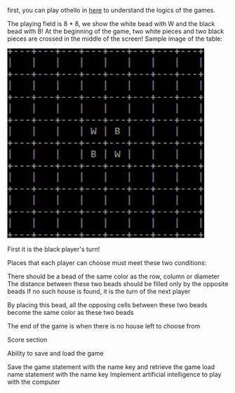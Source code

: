 first, you can play othello in [here](https://www.eothello.com/) to understand the logics of the games.

The playing field is 8 * 8, we show the white bead with W and the black bead with B! At the beginning of the game, two white pieces and two black pieces are crossed in the middle of the screen! Sample image of the table:

![board](https://github.com/pouyaardehkhani/Fundamentals-of-Programming-Course-Exercises-CPP/blob/main/End%20of%20the%20semester%20project%20-%20othello/saved_image.png)

First it is the black player's turn!

Places that each player can choose must meet these two conditions:

There should be a bead of the same color as the row, column or diameter
The distance between these two beads should be filled only by the opposite beads
If no such house is found, it is the turn of the next player

By placing this bead, all the opposing cells between these two beads become the same color as these two beads

The end of the game is when there is no house left to choose from

Score section

Ability to save and load the game

Save the game statement with the name key and retrieve the game load name statement with the name key
Implement artificial intelligence to play with the computer

